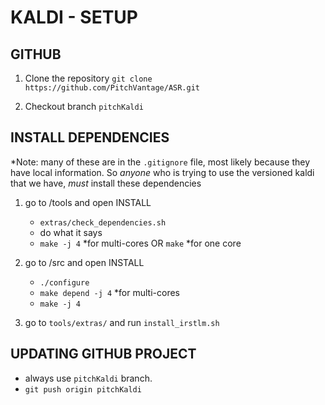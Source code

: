 KALDI - SETUP
=============

GITHUB
-------

1. Clone the repository 
```git clone https://github.com/PitchVantage/ASR.git```

2. Checkout branch `pitchKaldi`


INSTALL DEPENDENCIES
----------

*Note: many of these are in the `.gitignore` file, most likely because they have local information.  So *anyone* who is trying to use the versioned kaldi that we have, *must* install these dependencies

1. go to /tools and open INSTALL

    - ```extras/check_dependencies.sh```
    - do what it says
    - ```make -j 4```		*for multi-cores
	OR
	```make```			*for one core

2. go to /src and open INSTALL

    - ```./configure```
    - ```make depend -j 4```		*for multi-cores
    - ```make -j 4```

3. go to `tools/extras/` and run `install_irstlm.sh`

UPDATING GITHUB PROJECT
-------------------------

- always use `pitchKaldi` branch.
- ```git push origin pitchKaldi```
